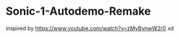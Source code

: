 # Sonic-1-Autodemo-Remake
inspired by https://www.youtube.com/watch?v=zMyBynwW2r0                                   xd
